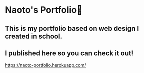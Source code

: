 
# Naoto's Portfolio👋



## This is my portfolio based on web design I created in school.
## I published here so you can check it out!
https://naoto-portfolio.herokuapp.com/

